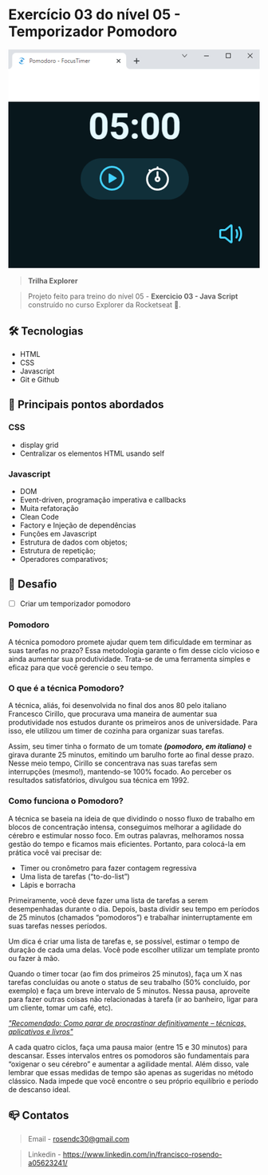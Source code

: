 # Exercício 03 do nível 05 - Temporizador Pomodoro

![preview](.github/preview.png)

> <b>Trilha Explorer </b>

> Projeto feito para treino do nível 05 - <b>Exercicio 03 - Java Script</b> construído no curso Explorer da Rocketseat :rocket:. 

## :hammer_and_wrench: Tecnologias

- HTML
- CSS
- Javascript
- Git e Github

## :nut_and_bolt: Principais pontos abordados

### CSS
- display grid
- Centralizar os elementos HTML usando self

### Javascript
- DOM
- Event-driven, programação imperativa e callbacks
- Muita refatoração
- Clean Code
- Factory e Injeção de dependências
- Funções em Javascript
- Estrutura de dados com objetos;
- Estrutura de repetição;
- Operadores comparativos;

## :dart:  Desafio

- [ ]  Criar um temporizador pomodoro

### Pomodoro 

A técnica pomodoro promete ajudar quem tem dificuldade em terminar as suas tarefas no prazo? Essa metodologia garante o fim desse ciclo vicioso e ainda aumentar sua produtividade. Trata-se de uma ferramenta simples e eficaz para que você gerencie o seu tempo.

### O que é a técnica Pomodoro?
A técnica, aliás, foi desenvolvida no final dos anos 80 pelo italiano Francesco Cirillo, que procurava uma maneira de aumentar sua produtividade nos estudos durante os primeiros anos de universidade. Para isso, ele utilizou um timer de cozinha para organizar suas tarefas.

Assim, seu timer tinha o formato de um tomate ***(pomodoro, em italiano)*** e girava durante 25 minutos, emitindo um barulho forte ao final desse prazo. Nesse meio tempo, Cirillo se concentrava nas suas tarefas sem interrupções (mesmo!), mantendo-se 100% focado. Ao perceber os resultados satisfatórios, divulgou sua técnica em 1992.

### Como funciona o Pomodoro?
A técnica se baseia na ideia de que dividindo o nosso fluxo de trabalho em blocos de concentração intensa, conseguimos melhorar a agilidade do cérebro e estimular nosso foco. Em outras palavras, melhoramos nossa gestão do tempo e ficamos mais eficientes. Portanto, para colocá-la em prática você vai precisar de:

- Timer ou cronômetro para fazer contagem regressiva 
- Uma lista de tarefas (“to-do-list”)
- Lápis e borracha

Primeiramente, você deve fazer uma lista de tarefas a serem desempenhadas durante o dia. Depois, basta dividir seu tempo em períodos de 25 minutos (chamados “pomodoros”) e trabalhar ininterruptamente em suas tarefas nesses períodos.

 Um dica é criar uma lista de tarefas e, se possível, estimar o tempo de duração de cada uma delas. Você pode escolher utilizar um template pronto ou fazer à mão.

Quando o timer tocar (ao fim dos primeiros 25 minutos), faça um X nas tarefas concluídas ou anote o status de seu trabalho (50% concluído, por exemplo) e faça um breve intervalo de 5 minutos. Nessa pausa, aproveite para fazer outras coisas não relacionadas à tarefa (ir ao banheiro, ligar para um cliente, tomar um café, etc). 

<i>["Recomendado: Como parar de procrastinar definitivamente – técnicas, aplicativos e livros"</i>](https://www.napratica.org.br/dicas-como-parar-de-procrastinar/)

A cada quatro ciclos, faça uma pausa maior (entre 15 e 30 minutos) para descansar. Esses intervalos entres os pomodoros são fundamentais para “oxigenar o seu cérebro” e aumentar a agilidade mental. Além disso, vale lembrar que essas medidas de tempo são apenas as sugeridas no método clássico. Nada impede que você encontre o seu próprio equilíbrio e período de descanso ideal. 

## :mailbox_closed: Contatos

> Email - rosendc30@gmail.com

> Linkedin - https://www.linkedin.com/in/francisco-rosendo-a05623241/